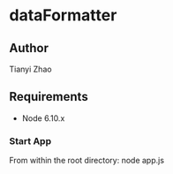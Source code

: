 # dataFormatter

## Author
Tianyi Zhao

## Requirements

- Node 6.10.x

### Start App
From within the root directory:
node app.js

